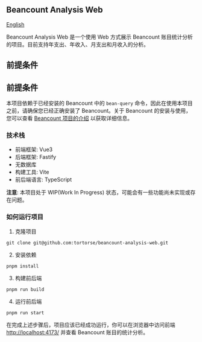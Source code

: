 ## Beancount Analysis Web

[English](./README.md)

Beancount Analysis Web 是一个使用 Web 方式展示 Beancount 账目统计分析的项目。目前支持年支出、年收入、月支出和月收入的分析。

## 前提条件

## 前提条件

本项目依赖于已经安装的 Beancount 中的 `bean-query` 命令，因此在使用本项目之前，请确保您已经正确安装了 Beancount。关于 Beancount 的安装与使用，您可以查看 [Beancount 项目的介绍](https://github.com/beancount/beancount) 以获取详细信息。

### 技术栈

- 前端框架: Vue3
- 后端框架: Fastify
- 无数据库
- 构建工具: Vite
- 前后端语言: TypeScript

**注意**: 本项目处于 WIP(Work In Progress) 状态，可能会有一些功能尚未实现或存在问题。

### 如何运行项目

1. 克隆项目

```
git clone git@github.com:tortorse/beancount-analysis-web.git
```

2. 安装依赖

```
pnpm install
```

3. 构建前后端

```
pnpm run build
```

4. 运行前后端

```
pnpm run start
```

在完成上述步骤后，项目应该已经成功运行，你可以在浏览器中访问前端 <http://localhost:4173/> 并查看 Beancount 账目的统计分析。
